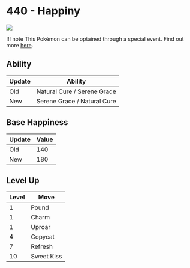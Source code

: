 # 440 - Happiny
![][440]

!!! note
    This Pokémon can be optained through a special event. Find out more [here](../../special_events/#baby-pokemon-egg-gift).

## Ability

Update | Ability
---    | ---
Old    | Natural Cure / Serene Grace
New    | Serene Grace / Natural Cure

## Base Happiness

Update | Value
---    | ---
Old    | 140
New    | 180

## Level Up

Level | Move
---   | ---
  1   | Pound
  1   | Charm
  1   | Uproar
  4   | Copycat
  7   | Refresh
 10   | Sweet Kiss

[440]: ../img/pokemon/440.png
